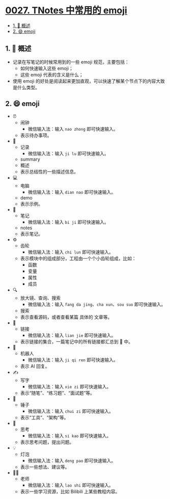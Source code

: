 # [0027. TNotes 中常用的 emoji](https://github.com/tnotesjs/TNotes.introduction/tree/main/notes/0027.%20TNotes%20%E4%B8%AD%E5%B8%B8%E7%94%A8%E7%9A%84%20emoji)

<!-- region:toc -->

- [1. 📝 概述](#1--概述)
- [2. 😄 emoji](#2--emoji)

<!-- endregion:toc -->

## 1. 📝 概述

- 记录在写笔记的时候常用到的一些 emoji 规范，主要包括：
  - 如何快速输入这些 emoji；
  - 这些 emoji 代表的含义是什么；
- 使用 emoji 的好处是阅读起来更加直观，可以快速了解某个节点下的内容大致是什么类型。

## 2. 😄 emoji

- ⏰
  - 闹钟
    - 微信输入法：输入 `nao zhong` 即可快速输入。
  - 表示待办事项。
- 📝
  - 记录
    - 微信输入法：输入 `ji lu` 即可快速输入。
  - summary
  - 概述
  - 表示总结性的一些描述信息。
- 💻
  - 电脑
    - 微信输入法：输入 `dian nao` 即可快速输入。
  - demo
  - 表示示例。
- 📒
  - 笔记
    - 微信输入法：输入 `bi ji` 即可快速输入。
  - notes
  - 表示笔记。
- ⚙️
  - 齿轮
    - 微信输入法：输入 `chi lun` 即可快速输入。
  - 表示模块中的组成部分，工程由一个个小齿轮组成，比如：
    - 函数
    - 变量
    - 属性
    - 成员
- 🔍
  - 放大镜、查询、搜索
    - 微信输入法：输入 `fang da jing`、`cha xun`、`sou suo` 即可快速输入。
  - 搜索
  - 表示查看源码，或者查看某篇 具体的 文章等。
- 🔗
  - 链接
    - 微信输入法：输入 `lian jie` 即可快速输入。
  - 表示链接的集合，一篇笔记中的所有链接都汇总到 🔗 中。
- 🤖
  - 机器人
    - 微信输入法：输入 `ji qi ren` 即可快速输入。
  - 表示 AI 回复。
- ✍️
  - 写字
    - 微信输入法：输入 `xie zi` 即可快速输入。
  - 表示“随笔”、“练习题”、“面试题”等。
- 🔨
  - 锤子
    - 微信输入法：输入 `chui zi` 即可快速输入。
  - 表示“工具”、“架构”等。
- 🤔
  - 思考
    - 微信输入法：输入 `si kao` 即可快速输入。
  - 表示思考问题，提出问题。
- 💡
  - 灯泡
    - 微信输入法：输入 `deng pao` 即可快速输入。
  - 表示一些想法、建议等。
- 👨‍🏫
  - 老师
    - 微信输入法：输入 `lao shi` 即可快速输入。
  - 表示一些学习资源，比如 Bilibili 上某些教程内容。
